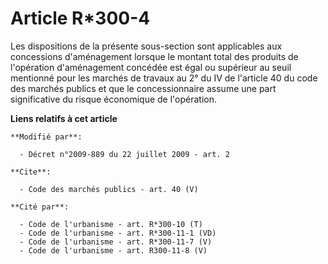 # Article R*300-4

Les dispositions de la présente sous-section sont applicables aux concessions d'aménagement lorsque le montant total des
produits de l'opération d'aménagement concédée est égal ou supérieur au seuil mentionné pour les marchés de travaux au 2° du
IV de l'article 40 du code des marchés publics et que le concessionnaire assume une part significative du risque économique
de l'opération.

**Liens relatifs à cet article**

	**Modifié par**:

	  - Décret n°2009-889 du 22 juillet 2009 - art. 2

	**Cite**:

	  - Code des marchés publics - art. 40 (V)

	**Cité par**:

	  - Code de l'urbanisme - art. R*300-10 (T)
	  - Code de l'urbanisme - art. R*300-11-1 (VD)
	  - Code de l'urbanisme - art. R*300-11-7 (V)
	  - Code de l'urbanisme - art. R300-11-8 (V)

